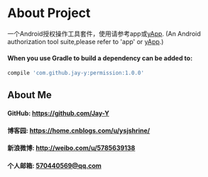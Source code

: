 # About Project
一个Android授权操作工具套件，使用请参考app或[yApp](https://github.com/Jay-Y/yApp).
(An Android authorization tool suite,please refer to 'app' or [yApp](https://github.com/Jay-Y/yApp).)
#### When you use Gradle to build a dependency can be added to:
```javascript
compile 'com.github.jay-y:permission:1.0.0'
```
## About Me
#### GitHub: https://github.com/Jay-Y
#### 博客园: https://home.cnblogs.com/u/ysjshrine/
#### 新浪微博: http://weibo.com/u/5785639138
#### 个人邮箱: 570440569@qq.com
